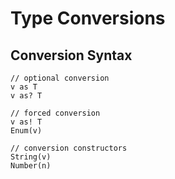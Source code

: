 # Type Conversions

## Conversion Syntax

```
// optional conversion
v as T
v as? T

// forced conversion
v as! T
Enum(v)

// conversion constructors
String(v)
Number(n)
```